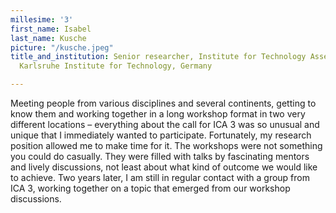 ```yaml
---
millesime: '3'
first_name: Isabel
last_name: Kusche
picture: "/kusche.jpeg"
title_and_institution: Senior researcher, Institute for Technology Assessment and Systems Analysis,
  Karlsruhe Institute for Technology, Germany

---
```

Meeting people from various disciplines and several continents, getting to know them and working together in a long workshop format in two very different locations – everything about the call for ICA 3 was so unusual and unique that I immediately wanted to participate. Fortunately, my research position allowed me to make time for it. The workshops were not something you could do casually. They were filled with talks by fascinating mentors and lively discussions, not least about what kind of outcome we would like to achieve. Two years later, I am still in regular contact with a group from ICA 3, working together on a topic that emerged from our workshop discussions.